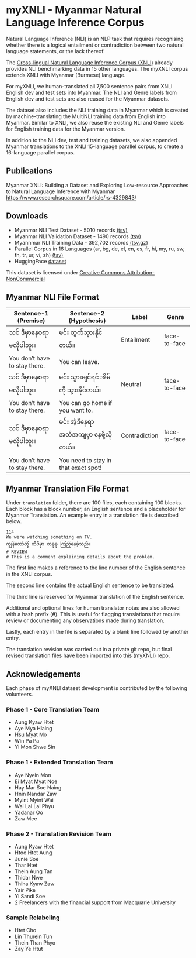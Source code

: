 # myXNLI - Myanmar Natural Language Inference Corpus

Natural Language Inference (NLI) is an NLP task that requires recognising whether there is a logical entailment or contradiction between two natural language statements, or the lack thereof. 

The [Cross-lingual Natural Language Inference Corpus (XNLI)](https://github.com/facebookresearch/XNLI) already provides NLI benchmarking data in 15 other languages. 
The myXNLI corpus extends XNLI with Myanmar (Burmese) language.

For myXNLI, we human-translated all 7,500 sentence pairs from XNLI English dev and test sets into Myanmar. The NLI and Genre labels from English dev and test sets are also reused for the Myanmar datasets.

The dataset also includes the NLI training data in Myanmar which is created by machine-translating the MultiNLI training data from English into Myanmar. Similar to XNLI, we also reuse the existing NLI and Genre labels for English training data for the Myanmar version.

In addition to the NLI dev, test and training datasets, we also appended Myanmar translations to the XNLI 15-language parallel corpus, to create a 16-language parallel corpus.

## Publications

Myanmar XNLI: Building a Dataset and Exploring Low-resource Approaches to Natural Language Inference with Myanmar
https://www.researchsquare.com/article/rs-4329843/

## Downloads
* Myanmar NLI Test Dataset - 5010 records [(tsv)](./output/my/my.genre.test.tsv)
* Myanmar NLI Validation Dataset - 1490 records [(tsv)](./output/my/my.genre.dev.tsv)
* Myannmar NLI Training Data - 392,702 records [(tsv.gz)](./output/my/my.genre.train.tsv.gz)
* Parallel Corpus in 16 Languages (ar, bg, de, el, en, es, fr, hi, my, ru, sw, th, tr, ur, vi, zh) [(tsv)](./output/my/myxnli.16way.tsv) 
* HuggingFace [dataset](https://huggingface.co/datasets/akhtet/myXNLI)

This dataset is licensed under [Creative Commons Attribution-NonCommercial](./LICENSE)

## Myanmar NLI File Format

Sentence-1 (Premise)  | Sentence-2 (Hypothesis) | Label | Genre
------------- | ------------- | ------------- | -------------
သင် ဒီမှာ‌နေစရာ မလိုပါဘူး။ | မင်း ထွက်သွားနိုင်တယ်။ | Entailment | face-to-face
You don’t have to stay there. | You can leave. ||
သင် ဒီမှာ‌နေစရာ မလိုပါဘူး။ | မင်း သွားချင်ရင် အိမ်ကို သွားနိုင်တယ်။ | Neutral | face-to-face
You don’t have to stay there. | You can go home if you want to. ||
သင် ဒီမှာ‌နေစရာ မလိုပါဘူး။ | မင်း အဲ့ဒီနေရာအတိအကျမှာ နေဖို့လိုတယ်။ | Contradiction | face-to-face
You don’t have to stay there. | You need to stay in that exact spot! ||

## Myanmar Translation File Format

Under `translation` folder, there are 100 files, each containing 100 blocks. Each block has a block number, an English sentence and a placeholder for Myanmar Translation. An example entry in a translation file is described below.

```
114
We were watching something on TV.
ကျွန်တော်တို့ တီဗီမှာ တခုခု ကြည့်နေခဲ့သည်။
# REVIEW
# This is a comment explaining details about the problem.
```


The first line makes a reference to the line number of the English sentence in the XNLI corpus. 

The second line contains the actual English sentence to be translated.

The third line is reserved for Myanmar translation of the English sentence.

Additional and optional lines for human translator notes are also allowed with a hash prefix (#). This is useful for flagging translations that require review or documenting any observations made during translation.

Lastly, each entry in the file is separated by a blank line followed by another entry.

The translation revision was carried out in a private git repo, but final revised translation files have been imported into this (myXNLI) repo.

## Acknowledgements
Each phase of myXNLI dataset development is contributed by the following volunteers.

### Phase 1 - Core Translation Team
* Aung Kyaw Htet
* Aye Mya Hlaing
* Hsu Myat Mo
* Win Pa Pa
* Yi Mon Shwe Sin

### Phase 1 - Extended Translation Team
* Aye Nyein Mon
* Ei Myat Myat Noe
* Hay Mar Soe Naing
* Hnin Nandar Zaw
* Myint Myint Wai
* Wai Lai Lai Phyu
* Yadanar Oo
* Zaw Mee

### Phase 2 - Translation Revision Team
* Aung Kyaw Htet
* Htoo Htet Aung
* Junie Soe
* Thar Htet
* Thein Aung Tan
* Thidar Nwe
* Thiha Kyaw Zaw
* Yair Pike
* Yi Sandi Soe
* 2 Freelancers with the financial support from Macquarie University
  
 ### Sample Relabeling
* Htet Cho
* Lin Thurein Tun
* Thein Than Phyo
* Zay Ye Htut
